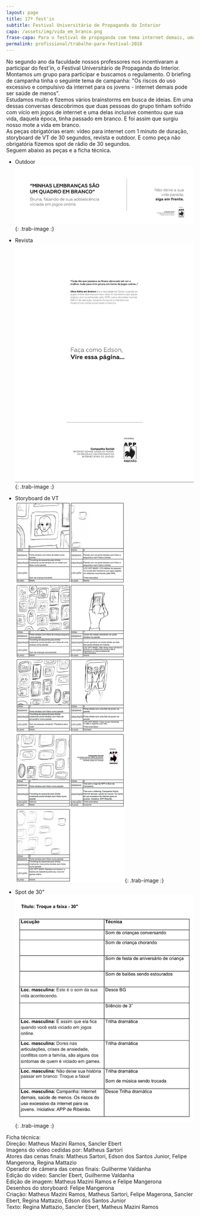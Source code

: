 ```yaml
---
layout: page
title: 17º fest'in
subtitle: Festival Universitário de Propaganda do Interior
capa: /assets/img/vida_em_branco.png
frase-capa: Para o festival de propaganda com tema internet demais, uma vida em branco.
permalink: profissional/trabalho-para-festival-2018
---
```


No segundo ano da faculdade nossos professores nos incentivaram a participar do fest'in, o Festival Universitário de Propaganda do Interior. Montamos um grupo para participar e buscamos o regulamento. O briefing de campanha tinha o seguinte tema de campanha: "Os riscos do uso excessivo e compulsivo da internet para os jovens - internet demais pode ser saúde de menos".  
Estudamos muito e fizemos vários brainstorms em busca de ideias. Em uma dessas conversas descobrimos que duas pessoas do grupo tinham sofrido com vício em jogos de internet e uma delas inclusive comentou que sua vida, daquela época, tinha passado em branco. E foi assim que surgiu nosso mote a vida em branco.  
As peças obrigatórias eram: vídeo para internet com 1 minuto de duração, storyboard de VT de 30 segundos, revista e outdoor. E como peça não obrigatória fizemos spot de rádio de 30 segundos.  
Seguem abaixo as peças e a ficha técnica.

* Outdoor  
![outdoor](/assets/img/vida_em_branco_outdoor.jpg){: .trab-image :}

* Revista  
![revista](/assets/img/vida_em_branco_revista.jpg){: .trab-image :}

* Storyboard de VT  
![storyboard](/assets/img/vida_em_branco_storyboard.jpg){: .trab-image :}

* Spot de 30"  
![spot](/assets/img/vida_em_branco_spot.jpg){: .trab-image :}

Ficha técnica:  
Direção: Matheus Mazini Ramos, Sancler Ebert  
Imagens do vídeo cedidas por: Matheus Sartori  
Atores das cenas finais: Matheus Sartori, Edson dos Santos Junior, Felipe Mangerona, Regina Mattazio  
Operador de câmera das cenas finais: Guilherme Valdanha  
Edição do vídeo: Sancler Ebert, Guilherme Valdanha  
Edição de imagem: Matheus Mazini Ramos e Felipe Mangerona  
Desenhos do storyboard: Felipe Mangerona  
Criação: Matheus Mazini Ramos, Matheus Sartori, Felipe Magerona, Sancler Ebert, Regina Mattazio, Edson dos Santos Junior  
Texto: Regina Mattazio, Sancler Ebert, Matheus Mazini Ramos  
